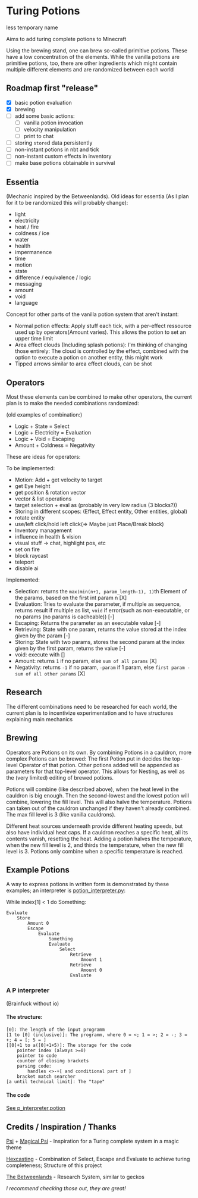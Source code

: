# Turing Potions
less temporary name

Aims to add turing complete potions to Minecraft

Using the brewing stand, one can brew so-called primitive potions.
These have a low concentration of the elements.
While the vanilla potions are primitive potions, too,
there are other ingredients which might contain multiple different elements and are randomized between each world

## Roadmap first "release"
- [X] basic potion evaluation
- [X] brewing
- [ ] add some basic actions:
  - [ ] vanilla potion invocation
  - [ ] velocity manipulation
  - [ ] print to chat
- [ ] storing `store`d data persistently
- [ ] non-instant potions in nbt and tick
- [ ] non-instant custom effects in inventory
- [ ] make base potions obtainable in survival

## Essentia

(Mechanic inspired by the Betweenlands).
Old ideas for essentia (As I plan for it to be randomized this will probably change):
 - light
 - electricity
 - heat / fire
 - coldness / ice
 - water
 - health
 - impermanence
 - time
 - motion
 - state
 - difference / equivalence / logic
 - messaging
 - amount
 - void
 - language



Concept for other parts of the vanilla potion system that aren't instant:
 - Normal potion effects: Apply stuff each tick, with a per-effect ressource used up by operators(Amount varies). This allows the potion to set an upper time limit
 - Area effect clouds (Including splash potions):
    I'm thinking of changing those entirely:
    The cloud is controlled by the effect, combined with the option to execute a potion on another entity, this might work
 - Tipped arrows similar to area effect clouds, can be shot

## Operators
Most these elements can be combined to make other operators, the current plan is to make the needed combinations randomized:

(old examples of combination:)
- Logic + State = Select
- Logic + Electricity = Evaluation
- Logic + Void = Escaping
- Amount + Coldness = Negativity

These are ideas for operators:

To be implemented:
- Motion: Add + get velocity to target
- get Eye height
- get position & rotation vector
- vector & list operations
- target selection + eval as (probably in very low radius (3 blocks?))
- Storing in different scopes: (Effect, Effect entity, Other entities, global)
- rotate entity
- use/left click/hold left click(=> Maybe just Place/Break block)
- Inventory management
- influence in health & vision
- visual stuff -> chat, highlight pos, etc
- set on fire
- block raycast
- teleport
- disable ai

Implemented:
 - Selection: returns the `max(min(n+1, param_length-1), 1)`th Element of the params, based on the first int param n [X]
 - Evaluation: Tries to evaluate the parameter, if multiple as sequence, returns result if multiple as list, `void` if error(such as non-executable, or no params (no params is cacheable)) [-]
 - Escaping: Returns the parameter as an executable value [-]
 - Retrieving: State with one param, returns the value stored at the index given by the param [-]
 - Storing: State with two params, stores the second param at the index given by the first param, returns the value [-]
 - void: execute with []
 - Amount: returns `1` if no param, else `sum of all params` [X]
 - Negativity: returns `-1` if no param, `-param` if 1 param, else `first param - sum of all other params` [X]

## Research

The different combinations need to be researched for each world, the current plan is to incentivize experimentation and to have structures explaining main mechanics

## Brewing

Operators are Potions on its own. By combining Potions in a cauldron, more complex Potions can be brewed:
The first Potion put in decides the top-level Operator of that potion. Other potions added will be appended as parameters for that top-level operator. This allows for Nesting, as well as the (very limited) editing of brewed potions.

Potions will combine (like described above), when the heat level in the cauldron is big enough. Then the second-lowest and the lowest potion will combine, lowering the fill level. This will also halve the temperature. Potions can taken out of the cauldron unchanged if they haven't already combined. The max fill level is 3 (like vanilla cauldrons).

Different heat sources underneath provide different heating speeds, but also have individual heat caps. If a cauldron reaches a specific heat, all its contents vanish, resetting the heat. Adding a potion halves the temperature, when the new fill level is 2, and thirds the temperature, when the new fill level is 3. Potions only combine when a specific temperature is reached.

## Example Potions
A way to express potions in written form is demonstrated by these examples; an interpreter is [potion_interpreter.py](src/potion_interpreter.py):

While index[1] < 1 do Something:
```
Evaluate
    Store
        Amount 0
        Escape
            Evaluate
                Something
                Evaluate
                    Select
                        Retrieve
                            Amount 1
                        Retrieve
                            Amount 0
                        Evaluate
```
### A P interpreter
(Brainfuck without io)

#### The structure:
```
[0]: The length of the input programm
[1 to [0] (inclusive)]: The programm, where 0 = <; 1 = >; 2 = -; 3 = +; 4 = [; 5 = ]
[[0]+1 to a([0]+1+5)]: The storage for the code
    pointer index (always >=0)
    pointer to code
    counter of closing brackets
    parsing code:
        handles <>-+[ and conditional part of ]
    bracket match searcher
[a until technical limit]: The "tape"
```
#### The code
[See p_interpreter.potion](src/p_interpreter.potion)

## Credits / Inspiration / Thanks
[Psi](https://psi.vazkii.net/) + [Magical Psi](https://www.curseforge.com/minecraft/mc-mods/magical-psi) - Inspiration for a Turing complete system in a magic theme

[Hexcasting](https://www.curseforge.com/minecraft/mc-mods/hexcasting) - Combination of Select, Escape and Evaluate to achieve turing completeness; Structure of this project

[The Betweenlands](https://www.curseforge.com/minecraft/mc-mods/angry-pixel-the-betweenlands-mod) - Research System, similar to geckos

*I recommend checking those out, they are great!*
